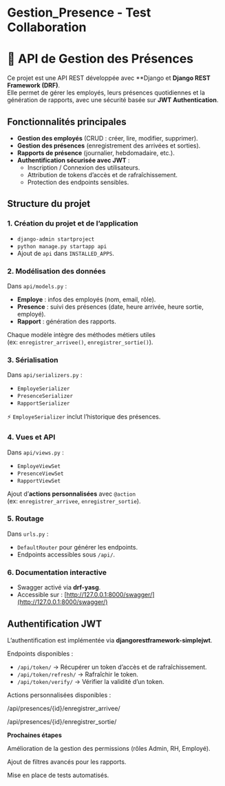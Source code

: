 # Gestion_Presence - Test Collaboration
# 📌 API de Gestion des Présences

Ce projet est une API REST développée avec **Django et **Django REST Framework (DRF)**.  
Elle permet de gérer les employés, leurs présences quotidiennes et la génération de rapports, avec une sécurité basée sur **JWT Authentication**.



## Fonctionnalités principales

- **Gestion des employés** (CRUD : créer, lire, modifier, supprimer).
- **Gestion des présences** (enregistrement des arrivées et sorties).
- **Rapports de présence** (journalier, hebdomadaire, etc.).
- **Authentification sécurisée avec JWT** :
  - Inscription / Connexion des utilisateurs.
  - Attribution de tokens d’accès et de rafraîchissement.
  - Protection des endpoints sensibles.



## Structure du projet

### 1. **Création du projet et de l’application**
- `django-admin startproject`
- `python manage.py startapp api`
- Ajout de `api` dans `INSTALLED_APPS`.

### 2. **Modélisation des données**
Dans `api/models.py` :
- **Employe** : infos des employés (nom, email, rôle).
- **Presence** : suivi des présences (date, heure arrivée, heure sortie, employé).
- **Rapport** : génération des rapports.

Chaque modèle intègre des méthodes métiers utiles  
(ex: `enregistrer_arrivee()`, `enregistrer_sortie()`).

### 3. **Sérialisation**
Dans `api/serializers.py` :
- `EmployeSerializer`
- `PresenceSerializer`
- `RapportSerializer`  

⚡ `EmployeSerializer` inclut l’historique des présences.

### 4. **Vues et API**
Dans `api/views.py` :
- `EmployeViewSet`
- `PresenceViewSet`
- `RapportViewSet`  

Ajout d’**actions personnalisées** avec `@action`  
(ex: `enregistrer_arrivee`, `enregistrer_sortie`).

### 5. **Routage**
Dans `urls.py` :
- `DefaultRouter` pour générer les endpoints.
- Endpoints accessibles sous `/api/`.

### 6. **Documentation interactive**
- Swagger activé via **drf-yasg**.
- Accessible sur : [http://127.0.0.1:8000/swagger/](http://127.0.0.1:8000/swagger/)


## Authentification JWT

L’authentification est implémentée via **djangorestframework-simplejwt**.  

Endpoints disponibles :  
- `/api/token/` → Récupérer un token d’accès et de rafraîchissement.
- `/api/token/refresh/` → Rafraîchir le token.
- `/api/token/verify/` → Vérifier la validité d’un token.



Actions personnalisées disponibles :

/api/presences/{id}/enregistrer_arrivee/

/api/presences/{id}/enregistrer_sortie/

**Prochaines étapes**

Amélioration de la gestion des permissions (rôles Admin, RH, Employé).

Ajout de filtres avancés pour les rapports.

Mise en place de tests automatisés.

